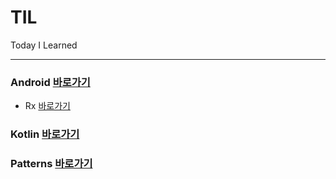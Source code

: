 # TIL
Today I Learned

---

### Android [바로가기](https://github.com/GeoN5/TIL/tree/master/Android)
* Rx [바로가기](https://github.com/GeoN5/TIL/tree/master/Android/Rx)

### Kotlin [바로가기](https://github.com/GeoN5/TIL/tree/master/Kotlin)

### Patterns [바로가기](https://github.com/GeoN5/TIL/tree/master/Patterns)
 
